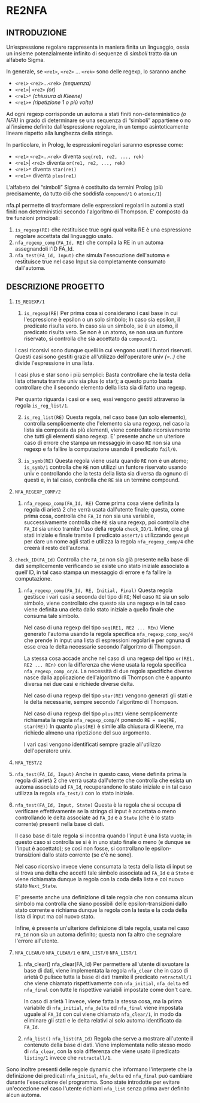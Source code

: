 # RE2NFA

## INTRODUZIONE

Un’espressione regolare rappresenta in maniera finita un linguaggio, ossia un insieme potenzialmente infinito di sequenze di *simboli* tratto da un alfabeto Sigma.

In generale, se `<re1>`, `<re2>` ... `<rek>` sono delle regexp, lo saranno anche

- `<re1>` `<re2>`...`<rek>`	*(sequenza)*
- `<re1>`| `<re2>`				*(or)*
- `<re1>*`							*(chiusura di Kleene)*
- `<re1>+`							*(ripetizione 1 o più volte)*

Ad ogni regexp corrisponde un automa a stati finiti non-deterministico *(o NFA)* in grado di determinare se una sequenza di “simboli” appartiene o no all’insieme definito dall’espressione regolare, in un tempo asintoticamente lineare rispetto alla lunghezza della stringa.

In particolare, in Prolog, le espressioni regolari saranno espresse come:

- `<re1>` `<re2>`...`<rek>` diventa `seq(re1, re2, ..., rek)`
- `<re1>`| `<re2>`	diventa `or(re1, re2, ..., rek)`
- `<re1>*` diventa `star(re1)`
- `<re1>+` diventa `plus(re1)`

L’alfabeto dei “simboli” Sigma è costituito da termini Prolog (più precisamente, da tutto ciò che soddisfa `compound/1` o `atomic/1`)

nfa.pl permette di trasformare delle espressioni regolari in automi a stati finiti non deterministici secondo l'algoritmo di Thompson.
E' composto da tre funzioni principali:

1. `is_regexp(RE)` che restituisce true ogni qual volta RE è una espressione regolare accettata dal linguaggio usato.
2. `nfa_regexp_comp(FA_Id, RE)` che compila la RE in un automa assegnandoli l'ID FA_Id.
3. `nfa_test(FA_Id, Input)` che simula l'esecuzione dell'automa e restituisce true nel caso Input sia completamente consumato dall'automa. 



## DESCRIZIONE PROGETTO

1. `IS_REGEXP/1`

   1.  `is_regexp(RE)`
      Per prima cosa si considerano i casi base in cui l'espressione è epsilon o un solo simbolo;
      In caso sia epsilon, il predicato risulta vero.
      In caso sia un simbolo, se è un atomo, il predicato risulta vero.
      Se non è un atomo, se non usa un funtore riservato, si controlla che sia accettato da `compound/1`.

      I casi ricorsivi sono dunque quelli in cui vengono usati i funtori riservati.
      Questi casi sono gestiti grazie all'utilizzo dell'operatore univ *(=..)* che divide l'espressione in una lista.

      I casi plus e star sono i più semplici:
      Basta controllare che la testa della lista ottenuta tramite univ sia plus (o star); a questo punto basta controllare che il secondo elemento della lista sia di fatto una regexp.

      Per quanto riguarda i casi or e seq, essi vengono gestiti attraverso la regola `is_reg_list/1`.

   2. `is_reg_list(RE)`
      Questa regola, nel caso base (un solo elemento), controlla semplicemente che l'elemento sia una regexp, nel caso la lista sia composta da più elementi, viene controllato ricorsivamente che tutti gli elementi siano regexp.
      E' presente anche un ulteriore caso di errore che stampa un messaggio in caso `RE` non sia una regexp e fa fallire la computazione usando il predicato `fail/0`.

   3. `is_symb(RE)`
      Questa regola viene usata quando `RE` non è un atomo;
      `is_symb/1` controlla che `RE` non utilizzi un funtore riservato usando univ e controllando che la testa della lista sia diversa da ognuno di questi e, in tal caso, controlla che `RE` sia un termine compound.


2. `NFA_REGEXP_COMP/2`

	1. `nfa_regexp_comp(FA_Id, RE)`
	   Come prima cosa viene definita la regola di arietà 2 che verrà usata dall'utente finale;
	   questa, come prima cosa, controlla che `FA_Id` non sia una variabile,
	   successivamente controlla che `RE` sia una regexp,
	   poi controlla che `FA_Id` sia unico tramite l'uso della regola `check_ID/1`.
	   Infine, crea gli stati iniziale e finale tramite il predicato `assert/1` utilizzando `gensym` per dare un nome agli stati e utilizza la regola `nfa_regexp_comp/4` che creerà il resto dell'automa.
	
2.  `check_ID(FA_Id)`
	   Controlla che `FA_Id` non sia già presente nella base di dati semplicemente verificando se esiste uno stato iniziale associato a quell'ID,
	   in tal caso stampa un messaggio di errore e fa fallire la computazione.
	
	1. `nfa_regexp_comp(FA_Id, RE, Initial, Final)`
   Questa regola gestisce i vari casi a seconda del tipo di `RE`;
	   Nel caso `RE` sia un solo simbolo, viene controllato che questo sia una regexp e in tal caso viene definita una delta dallo stato iniziale a quello finale che consuma tale simbolo.
	
	   Nel caso di una regexp del tipo `seq(RE1, RE2 ... REn)`
	   Viene generato l'automa usando la regola specifica `nfa_regexp_comp_seq/4` che prende in input una lista di espressioni regolari e per ognuna di esse crea le delta necessarie secondo l'algoritmo di Thompson.

	   La stessa cosa accade anche nel caso di una regexp del tipo `or(RE1, RE2 ... REn)` con la differenza che viene usata la regola specifica `nfa_regexp_comp_or/4`.
	   La necessità di due regole specifiche diverse nasce dalla applicazione dell'algoritmo di Thompson che è appunto diversa nei due casi e richiede diverse delta.
	
	   Nel caso di una regexp del tipo `star(RE)`
   vengono generati gli stati e le delta necessarie, sempre secondo l'algoritmo di Thompson.
	
	   Nel caso di una regexp del tipo `plus(RE)`
	   viene semplicemente richiamata la regola `nfa_regexp_comp/4` ponendo `RE = seq(RE, star(RE))`
	   In quanto `plus(RE)` è simile alla chiusura di Kleene, ma richiede almeno una ripetizione del suo argomento.

	   I vari casi vengono identificati sempre grazie all'utilizzo dell'operatore univ.


3. `NFA_TEST/2`

  1. `nfa_test(FA_Id, Input)`
     Anche in questo caso, viene definita prima la regola di arietà 2 che verrà usata dall'utente che controlla che esista un automa associato ad `FA_Id`, recuperandone lo stato iniziale e in tal caso utilizza la regola `nfa_test/3` con lo stato iniziale.

  2. `nfa_test(FA_Id, Input, State)`
     Questa è la regola che si occupa di verificare effettivamente se la stringa di input è accettata o meno controllando le delta associate ad `FA_Id` e a `State` (che è lo stato corrente) presenti nella base di dati.

     Il caso base di tale regola si incontra quando l'input è una lista vuota;
     in questo caso si controlla se si è in uno stato finale o meno (e dunque se l'input è accettato);
     se così non fosse, si controllano le epsilon-transizioni dallo stato corrente (se c'è ne sono).

     Nel caso ricorsivo invece viene consumata la testa della lista di input se si trova una delta che accetti tale simbolo associata ad `FA_Id` e a `State` e viene richiamata dunque la regola con la coda della lista e col nuovo stato `Next_State`.

     E' presente anche una definizione di tale regola che non consuma alcun simbolo ma controlla che siano possibili delle epsilon-transizioni dallo stato corrente e richiama dunque la regola con la testa e la coda della lista di input ma col nuovo stato.

     Infine, è presente un'ulteriore definizione di tale regola, usata nel caso `FA_Id` non sia un automa definito; questa non fa altro che segnalare l'errore all'utente.


4. `NFA_CLEAR/0` `NFA_CLEAR/1` e `NFA_LIST/0` `NFA_LIST/1`

	1. nfa_clear() nfa_clear(FA_Id)
	   Per permettere all'utente di svuotare la base di dati, viene implementata la regola `nfa_clear` che in caso di arietà 0 pulisce tutta la base di dati tramite il predicato `retractall/1` che viene chiamato rispettivamente con `nfa_initial`, `nfa_delta` ed `nfa_final` con tutte le rispettive
	   variabili impostate come don't care.
	
	   In caso di arietà 1 invece, viene fatta la stessa cosa, ma la prima variabile di `nfa_initial`, `nfa_delta` ed `nfa_final` viene impostata uguale al `FA_Id` con cui viene chiamato `nfa_clear/1`, in modo da eliminare gli stati e le delta relativi al solo automa identificato da `FA_Id`.

	2. `nfa_list()` `nfa_list(FA_Id)`
	   Regola che serve a mostrare all'utente il contenuto della base di dati.
	   Viene implementata nello stesso modo di `nfa_clear`, con la sola differenza che viene usato il predicato `listing/1` invece che `retractall/1`.

Sono inoltre presenti delle regole dynamic che informano l'interprete che la definizione dei predicati `nfa_initial`, `nfa_delta` ed `nfa_final` può cambiare durante l'esecuzione del programma.
Sono state introdotte per evitare un'eccezione nel caso l'utente richiami `nfa_list` senza prima aver definito alcun automa.
